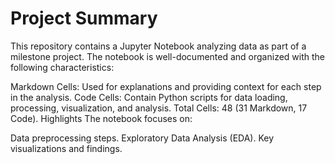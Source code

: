 # **Project Summary**
This repository contains a Jupyter Notebook analyzing data as part of a milestone project. The notebook is well-documented and organized with the following characteristics:

Markdown Cells: Used for explanations and providing context for each step in the analysis.
Code Cells: Contain Python scripts for data loading, processing, visualization, and analysis.
Total Cells: 48 (31 Markdown, 17 Code).
Highlights
The notebook focuses on:

Data preprocessing steps.
Exploratory Data Analysis (EDA).
Key visualizations and findings.

